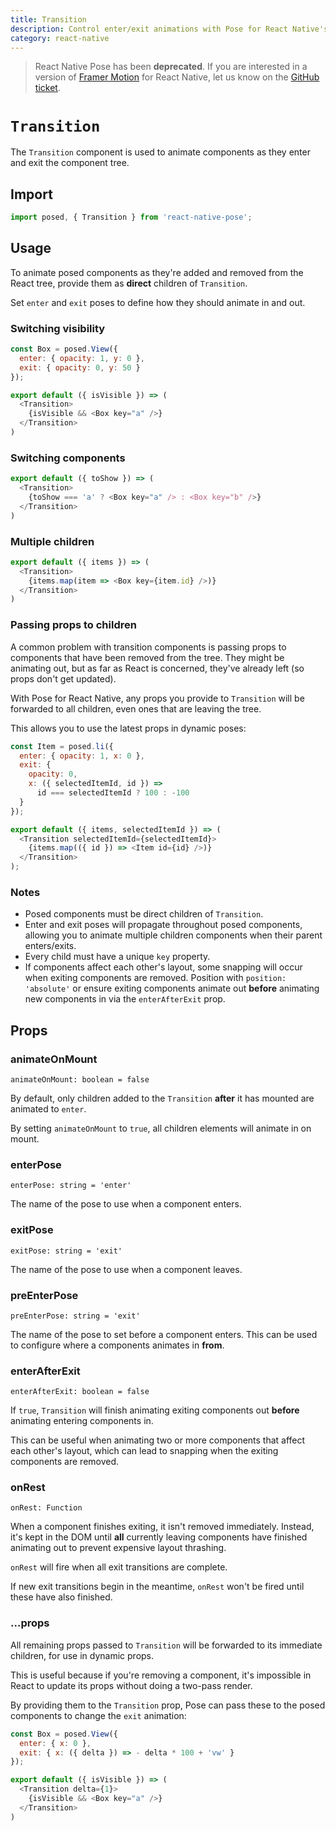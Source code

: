 ```yaml
---
title: Transition
description: Control enter/exit animations with Pose for React Native's Transition component
category: react-native
---
```


> React Native Pose has been **deprecated**. If you are interested in a version of [Framer Motion](https://framer.com/motion) for React Native, let us know on the [GitHub ticket](https://github.com/framer/motion/issues/180).

# `Transition`

The `Transition` component is used to animate components as they enter and exit the component tree.

<TOC />

## Import

```javascript
import posed, { Transition } from 'react-native-pose';
```

## Usage

To animate posed components as they're added and removed from the React tree, provide them as **direct** children of `Transition`.

Set `enter` and `exit` poses to define how they should animate in and out.

### Switching visibility

```javascript
const Box = posed.View({
  enter: { opacity: 1, y: 0 },
  exit: { opacity: 0, y: 50 }
});

export default ({ isVisible }) => (
  <Transition>
    {isVisible && <Box key="a" />}
  </Transition>
)
```

### Switching components

```javascript
export default ({ toShow }) => (
  <Transition>
    {toShow === 'a' ? <Box key="a" /> : <Box key="b" />}
  </Transition>
)
```

### Multiple children

```javascript
export default ({ items }) => (
  <Transition>
    {items.map(item => <Box key={item.id} />)}
  </Transition>
)
```

### Passing props to children

A common problem with transition components is passing props to components that have been removed from the tree. They might be animating out, but as far as React is concerned, they've already left (so props don't get updated).

With Pose for React Native, any props you provide to `Transition` will be forwarded to all children, even ones that are leaving the tree.

This allows you to use the latest props in dynamic poses:

```javascript
const Item = posed.li({
  enter: { opacity: 1, x: 0 },
  exit: {
    opacity: 0,
    x: ({ selectedItemId, id }) =>
      id === selectedItemId ? 100 : -100
  }
});

export default ({ items, selectedItemId }) => (
  <Transition selectedItemId={selectedItemId}>
    {items.map(({ id }) => <Item id={id} />)}
  </Transition>
);
```

### Notes

- Posed components must be direct children of `Transition`.
- Enter and exit poses will propagate throughout posed components, allowing you to animate multiple children components when their parent enters/exits.
- Every child must have a unique `key` property.
- If components affect each other's layout, some snapping will occur when exiting components are removed. Position with `position: 'absolute'` or ensure exiting components animate out **before** animating new components in via the `enterAfterExit` prop. 

## Props

### animateOnMount

`animateOnMount: boolean = false`

By default, only children added to the `Transition` **after** it has mounted are animated to `enter`.

By setting `animateOnMount` to `true`, all children elements will animate in on mount.

### enterPose

`enterPose: string = 'enter'`

The name of the pose to use when a component enters.

### exitPose

`exitPose: string = 'exit'`

The name of the pose to use when a component leaves.

### preEnterPose

`preEnterPose: string = 'exit'`

The name of the pose to set before a component enters. This can be used to configure where a components animates in **from**.

### enterAfterExit

`enterAfterExit: boolean = false`

If `true`, `Transition` will finish animating exiting components out **before** animating entering components in.

This can be useful when animating two or more components that affect each other's layout, which can lead to snapping when the exiting components are removed.

### onRest

`onRest: Function`

When a component finishes exiting, it isn't removed immediately. Instead, it's kept in the DOM until **all** currently leaving components have finished animating out to prevent expensive layout thrashing.

`onRest` will fire when all exit transitions are complete.

If new exit transitions begin in the meantime, `onRest` won't be fired until these have also finished.

### ...props

All remaining props passed to `Transition` will be forwarded to its immediate children, for use in dynamic props.

This is useful because if you're removing a component, it's impossible in React to update its props without doing a two-pass render.

By providing them to the `Transition` prop, Pose can pass these to the posed components to change the `exit` animation:

```javascript
const Box = posed.View({
  enter: { x: 0 },
  exit: { x: ({ delta }) => - delta * 100 + 'vw' }
});

export default ({ isVisible }) => (
  <Transition delta={1}>
    {isVisible && <Box key="a" />}
  </Transition>
)
```
